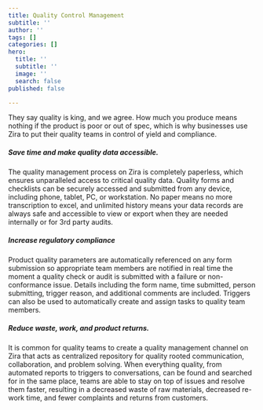 ```yaml
---
title: Quality Control Management
subtitle: ''
author: ''
tags: []
categories: []
hero:
  title: ''
  subtitle: ''
  image: ''
  search: false
published: false

---
```

They say quality is king, and we agree. How much you produce means nothing if the product is poor or out of spec, which is why businesses use Zira to put their quality teams in control of yield and compliance.

##### **Save time and make quality data accessible.**

The quality management process on Zira is completely paperless, which ensures unparalleled access to critical quality data. Quality forms and checklists can be securely accessed and submitted from any device, including phone, tablet, PC, or workstation. No paper means no more transcription to excel, and unlimited history means your data records are always safe and accessible to view or export when they are needed internally or for 3rd party audits.

##### **Increase regulatory compliance**

Product quality parameters are automatically referenced on any form submission so appropriate team members are notified in real time the moment a quality check or audit is submitted with a failure or non-conformance issue. Details including the form name, time submitted, person submitting, trigger reason, and additional comments are included. Triggers can also be used to automatically create and assign tasks to quality team members.

##### **Reduce waste, work, and product returns.**

It is common for quality teams to create a quality management channel on Zira that acts as centralized repository for quality rooted communication, collaboration, and problem solving. When everything quality, from automated reports to triggers to conversations, can be found and searched for in the same place, teams are able to stay on top of issues and resolve them faster, resulting in a decreased waste of raw materials, decreased re-work time, and fewer complaints and returns from customers.